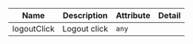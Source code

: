 | Name       | Description                   | Attribute        | Detail |
|------------|-------------------------------|------------------|--------|
|<div className="Api__Table"> <div>logoutClick</div> <div className="Api__Table Docs__Tags"></div></div>| Logout click | `any`
